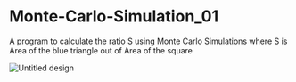 # Monte-Carlo-Simulation_01
A program to calculate the ratio S using Monte Carlo Simulations where S is Area of the blue triangle out of Area of the square

![Untitled design](https://user-images.githubusercontent.com/92910353/230455981-1876e995-9512-4c55-a58f-26ce1c359bca.png)

